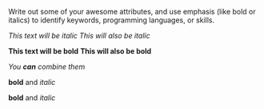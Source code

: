 Write out some of your awesome attributes, and use emphasis (like bold or italics) to identify keywords, programming languages, or skills. 

*This text will be italic*
_This will also be italic_

**This text will be bold**
__This will also be bold__

_You **can** combine them_

**bold** and _italic_

__bold__ and *italic*
